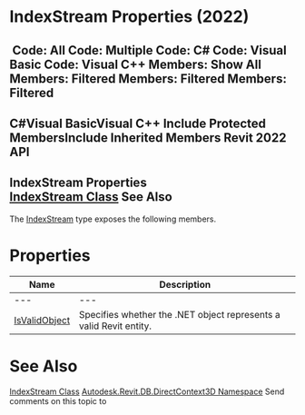 # IndexStream Properties (2022)

﻿
 Code: All Code: Multiple Code: C# Code: Visual Basic Code: Visual C++  Members: Show All Members: Filtered Members: Filtered Members: Filtered   
---  
C#Visual BasicVisual C++
Include Protected MembersInclude Inherited Members
Revit 2022 API  
---  
IndexStream Properties  
[IndexStream Class](9c300586-7f1f-41db-270b-797d6ad967d8.md "IndexStream Class") See Also  
---  
The [IndexStream](9c300586-7f1f-41db-270b-797d6ad967d8.md "IndexStream Class") type exposes the following members.
# Properties
| Name | Description |
| --- | --- |
| --- | --- | --- |
| [IsValidObject](ea6dfcb2-87f3-1f91-4ecf-effbfd2fbcb8.md "IsValidObject Property") | Specifies whether the .NET object represents a valid Revit entity. |

# See Also
[IndexStream Class](9c300586-7f1f-41db-270b-797d6ad967d8.md "IndexStream Class")
[Autodesk.Revit.DB.DirectContext3D Namespace](f4ba10f0-55ea-5344-173b-688405391794.md "Autodesk.Revit.DB.DirectContext3D Namespace")
Send comments on this topic to 